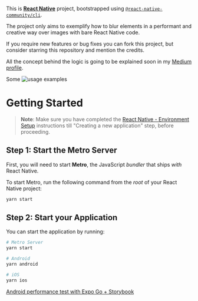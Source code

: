 This is [**React Native**](https://reactnative.dev) project, bootstrapped using [`@react-native-community/cli`](https://github.com/react-native-community/cli).

The project only aims to exemplify how to blur elements in a performant and creative way over images with bare React Native code.

If you require new features or bug fixes you can fork this project, but consider starring this repository and mention the credits.

All the concept behind the logic is going to be explained soon in my [Medium profile](https://medium.com/@ggraeff).

Some ![usage examples](docs/usage-examples.gif)

# Getting Started

> **Note**: Make sure you have completed the [React Native - Environment Setup](https://reactnative.dev/docs/environment-setup) instructions till "Creating a new application" step, before proceeding.

## Step 1: Start the Metro Server

First, you will need to start **Metro**, the JavaScript _bundler_ that ships _with_ React Native.

To start Metro, run the following command from the _root_ of your React Native project:

```bash
yarn start
```

## Step 2: Start your Application

You can start the application by running:

```bash
# Metro Server
yarn start

# Android
yarn android

# iOS
yarn ios
```

[Android performance test with Expo Go + Storybook](docs/AndroidPerformance.md)
